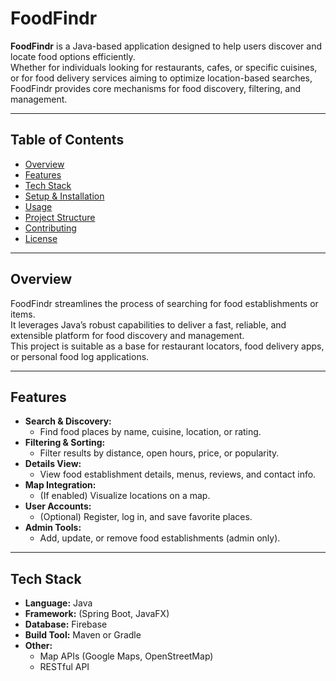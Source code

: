 # FoodFindr

**FoodFindr** is a Java-based application designed to help users discover and locate food options efficiently.  
Whether for individuals looking for restaurants, cafes, or specific cuisines, or for food delivery services aiming to optimize location-based searches, FoodFindr provides core mechanisms for food discovery, filtering, and management.

---

## Table of Contents

- [Overview](#overview)
- [Features](#features)
- [Tech Stack](#tech-stack)
- [Setup & Installation](#setup--installation)
- [Usage](#usage)
- [Project Structure](#project-structure)
- [Contributing](#contributing)
- [License](#license)

---

## Overview

FoodFindr streamlines the process of searching for food establishments or items.  
It leverages Java’s robust capabilities to deliver a fast, reliable, and extensible platform for food discovery and management.  
This project is suitable as a base for restaurant locators, food delivery apps, or personal food log applications.

---

## Features

- **Search & Discovery:**  
  - Find food places by name, cuisine, location, or rating.
- **Filtering & Sorting:**  
  - Filter results by distance, open hours, price, or popularity.
- **Details View:**  
  - View food establishment details, menus, reviews, and contact info.
- **Map Integration:**  
  - (If enabled) Visualize locations on a map.
- **User Accounts:**  
  - (Optional) Register, log in, and save favorite places.
- **Admin Tools:**  
  - Add, update, or remove food establishments (admin only).

---

## Tech Stack

- **Language:** Java
- **Framework:** (Spring Boot, JavaFX)
- **Database:** Firebase
- **Build Tool:** Maven or Gradle
- **Other:**  
  - Map APIs (Google Maps, OpenStreetMap)
  - RESTful API
